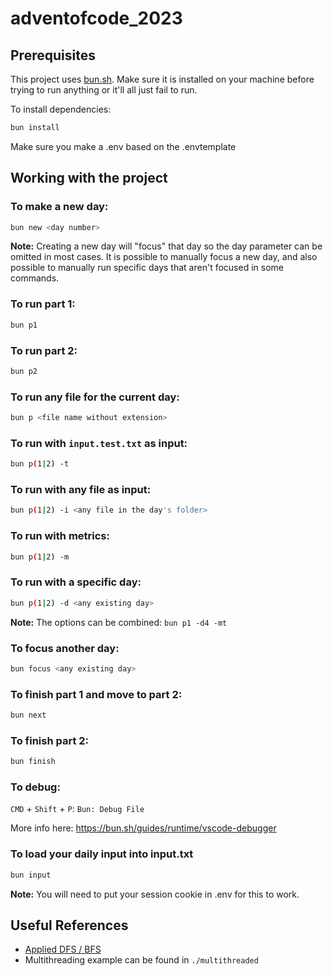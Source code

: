 # adventofcode_2023

## Prerequisites
This project uses [bun.sh](https://bun.sh/). Make sure it is installed on your machine before trying to run anything or it'll all just fail to run.

To install dependencies:

```bash
bun install
```

Make sure you make a .env based on the .envtemplate

## Working with the project
### To make a new day:
```bash
bun new <day number>
```

**Note:** Creating a new day will "focus" that day so the day parameter can be omitted in most cases. It is possible to manually focus a new day, and also possible to manually run specific days that aren't focused in some commands.

### To run part 1:
```bash
bun p1
```

### To run part 2:
```bash
bun p2
```

### To run any file for the current day:
```bash
bun p <file name without extension>
```

### To run with `input.test.txt` as input:
```bash
bun p(1|2) -t
```

### To run with any file as input:
```bash
bun p(1|2) -i <any file in the day's folder>
```

### To run with metrics:
```bash
bun p(1|2) -m
```

### To run with a specific day:
```bash
bun p(1|2) -d <any existing day>
```

**Note:** The options can be combined: `bun p1 -d4 -mt`

### To focus another day:
```bash
bun focus <any existing day>
```

### To finish part 1 and move to part 2:
```bash
bun next
```

### To finish part 2:
```bash
bun finish
```

### To debug:
`CMD` + `Shift` + `P`: `Bun: Debug File`

More info here: https://bun.sh/guides/runtime/vscode-debugger

### To load your daily input into input.txt
```bash
bun input
```

**Note:** You will need to put your session cookie in .env for this to work.

## Useful References
- [Applied DFS / BFS](https://adrianmejia.com/how-to-solve-any-graph-2d-arrays-maze-interview-questions-in-javascript-dfs-vs-bfs/)
- Multithreading example can be found in `./multithreaded`